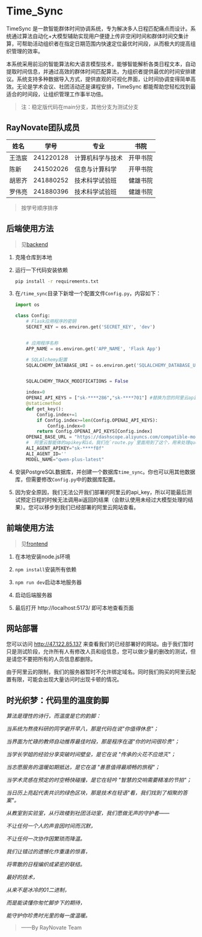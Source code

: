 # Time_Sync

TimeSync 是一款智能群体时间协调系统，专为解决多人日程匹配痛点而设计。系统通过算法自动化+大模型辅助实现用户便捷上传非空闲时间和群体时间交集计算，可帮助活动组织者在指定日期范围内快速定位最优时间段，从而极大的提高组织管理的效率。

本系统采用前沿的智能算法和大语言模型技术，能够智能解析各类日程文本，自动提取时间信息，并通过高效的群体时间匹配算法，为组织者提供最优的时间安排建议。系统支持多种数据导入方式，提供直观的可视化界面，让时间协调变得简单高效。无论是学术会议、社团活动还是课程安排，TimeSync 都能帮助您轻松找到最适合的时间段，让组织管理工作事半功倍。

> 注：稳定版代码在main分支，其他分支为测试分支
## RayNovate团队成员

| 姓名   | 学号      | 专业             | 书院     |
| ------ | --------- | ---------------- | -------- |
| 王浩宸 | 241220128 | 计算机科学与技术 | 开甲书院 |
| 陈新   | 241502026 | 信息与计算科学   | 开甲书院 |
| 胡恩齐 | 241880252 | 技术科学试验班   | 健雄书院 |
| 罗伟亮 | 241880396 | 技术科学试验班   | 健雄书院 |

> 按学号顺序排序

## 后端使用方法

> 见[backend](https://github.com/SweetGargamel/time_sync_frontend)

1. 克隆仓库到本地

2. 运行一下代码安装依赖

   ```bash
   pip install -r requirements.txt
   ```

3. 在`/time_sync`目录下新增一个配置文件`Config.py`，内容如下：

   ```python
   import os

   class Config:
       # Flask应用程序的密钥
       SECRET_KEY = os.environ.get('SECRET_KEY', 'dev')


       # 应用程序名称
       APP_NAME = os.environ.get('APP_NAME', 'Flask App')

       # SQLAlchemy配置
       SQLALCHEMY_DATABASE_URI = os.environ.get('SQLALCHEMY_DATABASE_URI', 'postgresql://username:password@localhost/time_sync')


       SQLALCHEMY_TRACK_MODIFICATIONS = False

       index=0
       OPENAI_API_KEYS = ["sk-****286","sk-****701"] #替换为您的阿里云api key
       @staticmethod
       def get_key():
           Config.index+=1
           if Config.index>=len(Config.OPENAI_API_KEYS):
               Config.index=0
           return Config.OPENAI_API_KEYS[Config.index]
       OPENAI_BASE_URL = "https://dashscope.aliyuncs.com/compatible-mode/v1"
       #  阿里云智能体的apikey和id。我们在`route.py`里面用到了这个，用来处理query的信息。
       ALI_AGENT_APIKEY="sk-****f8f"
       ALI_AGENT_ID=''
       MODEL_NAME="qwen-plus-latest"
   ```

4. 安装PostgreSQL数据库，并创建一个数据库`time_sync`。你也可以用其他数据库，但需要修改`Config.py`中的数据库配置。

5. 因为安全原因，我们无法公开我们部署的阿里云的api_key，所以可能最后测试预定日程的时候无法调用ai返回的结果（会默认使用未经过大模型处理的结果）。您可以移步到我们已经部署的阿里云网站查看。

## 前端使用方法

> 见[frontend](https://github.com/SweetGargamel/time_sync_frontend)

1. 在本地安装node.js环境

2. `npm install`安装所有依赖

3. `npm run dev`启动本地服务器

4. 启动后端服务器

5. 最后打开 http://localhost:5173/ 即可本地查看页面

## 网站部署

您可以访问 http://47.122.85.137 来查看我们的已经部署好的网站。由于我们暂时只是测试阶段，允许所有人有修改人员和组信息，您可以做少量的删改的测试，但是请您不要把所有的人员信息都删除。

由于阿里云的限制，我们的服务器暂时不允许绑定域名。同时我们购买的阿里云配置有限，可能会出现大量访问时出现卡顿的情况。

## 时光织梦：代码里的温度韵脚

_算法是理性的诗行，而温度是它的韵脚：_

_当系统为熬夜科研的同学避开早八，那是代码在说"你值得休息"；_

_当界面为忙碌的教师自动推荐最佳时段，那是程序在道"你的时间很珍贵"；_

_当学长学姐的经验分享突破时间壁垒，是它在说 "传承的火花不应熄灭"；_

_当志愿服务的温暖如期抵达，是它在道 "善意值得最顺畅的旅程"；_

_当学术灵感在预定的时空畅快碰撞，是它在轻吟 "智慧的交响需要精准的节拍"；_

_当日历上亮起代表共识的绿色区块，那是技术在轻语"看，我们找到了相聚的答案"。_
<br />

_从教室到实验室，从行政楼到社团活动室，我们愿做无声的守护者——_

_不让任何一个人的声音因时间而沉默，_

_不让任何一次协作因繁琐而降温。_

_我们让错过的遗憾化作重逢的惊喜，_

_将零散的日程编织成紧密的联结。_
<br />

_最好的技术，_

_从来不是冰冷的01二进制，_

_而是能读懂你匆忙脚步下的期待，_

_能守护你珍贵时光里的每一度温暖。_

> ——By RayNovate Team
